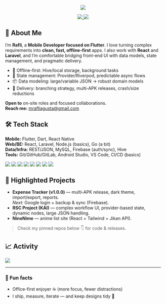 <!-- Profile README for EnvRfli -->
<p align="center">
  <img src="https://readme-typing-svg.herokuapp.com?&font=Raleway&color=2F80ED&size=28&center=true&vCenter=true&lines=Hi%2C+I'm+M.+Rafli+Agusta+Rizalfa;Flutter+Mobile+Developer;Clean%2C+offline-first+apps" />
</p>

<p align="center">
  <a href="mailto:mrafliagusta@gmail.com">
    <img src="https://img.shields.io/badge/Gmail-mrafliagusta%40gmail.com-EA4335?style=flat&logo=gmail&logoColor=white" />
  </a>
  <a href="https://github.com/EnvRfli">
    <img src="https://img.shields.io/badge/GitHub-EnvRfli-181717?style=flat&logo=github" />
  </a>
  <!-- ⟨optional⟩ add your LinkedIn/Website if available -->
  <!-- <a href="https://www.linkedin.com/in/your-link/">
    <img src="https://img.shields.io/badge/LinkedIn-Connect-0A66C2?style=flat&logo=linkedin&logoColor=white" />
  </a>
  <a href="https://your-portfolio.site">
    <img src="https://img.shields.io/badge/Website-Portfolio-2EC4B6?style=flat&logo=google-chrome&logoColor=white" />
  </a> -->
</p>

## 👋 About Me
I’m **Rafli**, a **Mobile Developer focused on Flutter**. I love turning complex requirements into **clean, fast, offline-first** apps. I also work with **React** and **Laravel**, and I’m comfortable bridging front-end UI with data models, state management, and pragmatic delivery.

- 🧩 Offline-first: Hive/local storage, background tasks  
- 🔁 State management: Provider/Riverpod, predictable async flows  
- 📦 Data modeling: large/variable JSON → robust domain models  
- 🚀 Delivery: branching strategy, multi-APK releases, crash/size reductions  

**Open to** on-site roles and focused collaborations.  
**Reach me:** mrafliagusta@gmail.com

## 🛠️ Tech Stack
**Mobile:** Flutter, Dart, React Native  
**Web/BE:** React, Laravel, Node.js (basics), Go (a bit)  
**Data/Infra:** REST/JSON, MySQL, Firebase (auth/sync), Hive  
**Tools:** Git/GitHub/GitLab, Android Studio, VS Code, CI/CD (basics)

<p>
  <img src="https://img.shields.io/badge/Flutter-02569B?style=flat&logo=flutter&logoColor=white" />
  <img src="https://img.shields.io/badge/Dart-0175C2?style=flat&logo=dart&logoColor=white" />
  <img src="https://img.shields.io/badge/Provider/Riverpod-333333?style=flat" />
  <img src="https://img.shields.io/badge/Hive-FFAE1A?style=flat" />
  <img src="https://img.shields.io/badge/React-20232A?style=flat&logo=react" />
  <img src="https://img.shields.io/badge/Laravel-FF2D20?style=flat&logo=laravel&logoColor=white" />
  <img src="https://img.shields.io/badge/Firebase-FFCA28?style=flat&logo=firebase&logoColor=white" />
  <img src="https://img.shields.io/badge/MySQL-4479A1?style=flat&logo=mysql&logoColor=white" />
</p>

## 📌 Highlighted Projects
- **Expense Tracker (v1.0.0)** — multi-APK release, dark theme, import/export, reports.  
  _Next:_ Google login + backup & sync (Firebase).
- **RSC Project (KAI)** — complex workflow UI, provider-based state, dynamic nodes, large JSON handling.
- **NinoNime** — anime list site (React + Tailwind + Jikan API).  

> Check my pinned repos below 👇 for code & releases.

## 📈 Activity
<!-- Snake graph (generated by GitHub Action) -->
<img src="https://github-readme-stats.vercel.app/api?username=EnvRfli&show_icons=true" />

---

### 💬 Fun facts
- Office-first enjoyer ☕ (more focus, fewer distractions)  
- I ship, measure, iterate — and keep designs tidy 🧽
